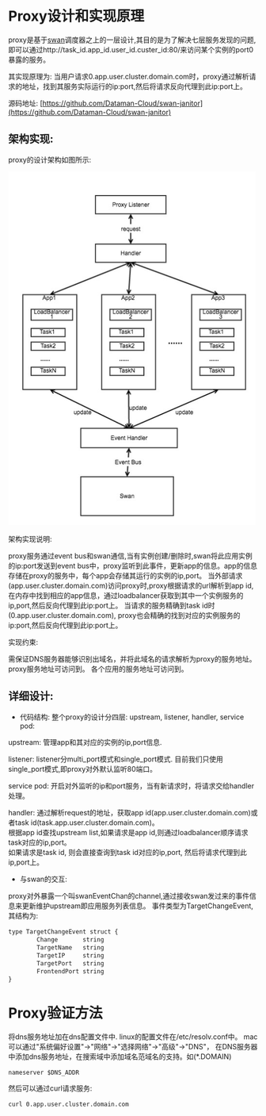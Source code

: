 # Proxy设计和实现原理
proxy是基于[swan](https://github.com/Dataman-Cloud/swan)调度器之上的一层设计,其目的是为了解决七层服务发现的问题,即可以通过http://task_id.app_id.user_id.custer_id:80/来访问某个实例的port0暴露的服务。

其实现原理为: 当用户请求0.app.user.cluster.domain.com时，proxy通过解析请求的地址，找到其服务实际运行的ip:port,然后将请求反向代理到此ip:port上。

源码地址: [https://github.com/Dataman-Cloud/swan-janitor](https://github.com/Dataman-Cloud/swan-janitor)

## 架构实现:
proxy的设计架构如图所示:

<img src="./images/proxy-arch.jpg" width="500" />

架构实现说明:

proxy服务通过event bus和swan通信,当有实例创建/删除时,swan将此应用实例的ip:port发送到event bus中，proxy监听到此事件，更新app的信息。app的信息存储在proxy的服务中，每个app会存储其运行的实例的ip,port。
当外部请求(app.user.cluster.domain.com)访问proxy时,proxy根据请求的url解析到app id,在内存中找到相应的app信息，通过loadbalancer获取到其中一个实例服务的ip,port,然后反向代理到此ip:port上。
当请求的服务精确到task id时(0.app.user.cluster.domain.com), proxy也会精确的找到对应的实例服务的ip:port,然后反向代理到此ip:port上。

实现约束:

需保证DNS服务器能够识别出域名，并将此域名的请求解析为proxy的服务地址。
proxy服务地址可访问到。
各个应用的服务地址可访问到。

## 详细设计:

+ 代码结构:
整个proxy的设计分四层: upstream, listener, handler, service pod:

upstream: 管理app和其对应的实例的ip,port信息.

listener: listener分multi_port模式和single_port模式. 目前我们只使用single_port模式,即proxy对外默认监听80端口。

service pod: 开启对外监听的ip和port服务，当有新请求时，将请求交给handler处理。

handler: 通过解析request的地址，获取app id(app.user.cluster.domain.com)或者task id(task.app.user.cluster.domain.com)。  
根据app id查找upstream list,如果请求是app id,则通过loadbalancer顺序请求task对应的ip,port。  
如果请求是task id, 则会直接查询到task id对应的ip,port, 然后将请求代理到此ip,port上。

+ 与swan的交互:

proxy对外暴露一个叫swanEventChan的channel,通过接收swan发过来的事件信息来更新维护upstream即应用服务列表信息。 
事件类型为TargetChangeEvent,其结构为:
```
type TargetChangeEvent struct {
        Change       string
        TargetName   string
        TargetIP     string
        TargetPort   string
        FrontendPort string
}
```


# Proxy验证方法
将dns服务地址加在dns配置文件中.
linux的配置文件在/etc/resolv.conf中。
mac可以通过"系统偏好设置"->"网络"->"选择网络"->"高级"->"DNS"， 在DNS服务器中添加dns服务地址，在搜索域中添加域名范域名的支持。如(*.DOMAIN)
```
nameserver $DNS_ADDR
```
然后可以通过curl请求服务:
```
curl 0.app.user.cluster.domain.com
```

